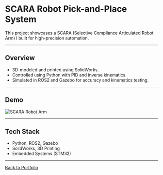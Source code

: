 # SCARA Robot Pick-and-Place System

This project showcases a SCARA (Selective Compliance Articulated Robot Arm) I built for high-precision automation.

---

## Overview
- 3D-modeled and printed using SolidWorks.
- Controlled using Python with PID and inverse kinematics.
- Simulated in ROS2 and Gazebo for accuracy and kinematics testing.

---

## Demo

![SCARA Robot Arm](../docs/assets/scara-robot/SCARA-Robot-Arm.gif)

---

## Tech Stack
- Python, ROS2, Gazebo
- SolidWorks, 3D Printing
- Embedded Systems (STM32)

---

[Back to Portfolio](../README.md)

